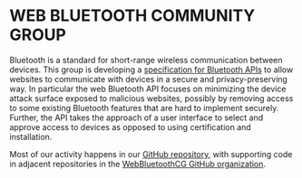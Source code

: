 <!--
This is the text that appears at the top of https://www.w3.org/community/web-bluetooth/.
-->

# WEB BLUETOOTH COMMUNITY GROUP

Bluetooth is a standard for short-range wireless communication between devices.
This group is developing a
[specification for Bluetooth APIs](https://webbluetoothcg.github.io/web-bluetooth/) to
allow websites to communicate with devices in a secure and privacy-preserving way.
In particular the web Bluetooth API focuses on
minimizing the device attack surface exposed to malicious websites,
possibly by removing access to
some existing Bluetooth features that are hard to implement securely.
Further, the API takes the approach of a user interface to
select and approve access to devices as opposed to using certification and installation.

Most of our activity happens in our
[GitHub repository](https://github.com/WebBluetoothCG/web-bluetooth),
with supporting code in adjacent repositories in the
[WebBluetoothCG GitHub organization](https://github.com/WebBluetoothCG).
